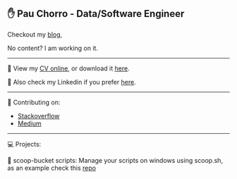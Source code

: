 ## :raised_hand: Pau Chorro - Data/Software Engineer

Checkout my [blog](https://pachoyan.github.io/), 

No content? I am working on it.

---

:pencil: View my [CV online](https://pachoyan.github.io/cv/), or download it [here](https://github.com/pachoyan/cv/releases/download/0.0.1/pau_chorro_cv.pdf).

:raising_hand: Also check my Linkedin if you prefer [here](https://www.linkedin.com/in/pachoyan/).

---

:bookmark_tabs: Contributing on:

- [Stackoverflow](https://stackoverflow.com/users/4751165/pau)
- [Medium](https://medium.com/@pachoyan)

---

:computer: Projects:

:pushpin: scoop-bucket scripts: Manage your scripts on windows using scoop.sh, as an example check this [repo](https://github.com/pachoyan/scoop-bucket) 
<!--
**pachoyan/pachoyan** is a ✨ _special_ ✨ repository because its `README.md` (this file) appears on your GitHub profile.

Here are some ideas to get you started:

- 🔭 I’m currently working on ...
- 🌱 I’m currently learning ...
- 👯 I’m looking to collaborate on ...
- 🤔 I’m looking for help with ...
- 💬 Ask me about ...
- 📫 How to reach me: ...
- 😄 Pronouns: ...
- ⚡ Fun fact: ...
-->
